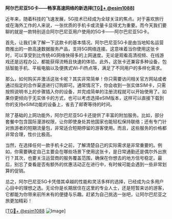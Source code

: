 **阿尔巴尼亚5G卡——畅享高速网络的新选择[[TG💪+ @esim1088](https://t.me/s/esim1088)]**

近年来，随着科技的飞速发展，5G技术已经成为全球关注的焦点。对于喜欢旅行或在海外工作的人来说，一张优质的手机卡或流量卡显得尤为重要。而今天我们要聊的就是一款特别适合阿尔巴尼亚用户使用的5G卡——阿尔巴尼亚5G卡。

首先，让我们来了解一下这款卡的基本情况。阿尔巴尼亚5G卡是由当地知名运营商推出的一款高速数据服务产品，支持5G网络连接。这意味着当你使用这张卡时，可以享受到比传统4G网络快得多的上网速度。无论是观看高清视频、在线游戏还是远程办公，都能获得流畅且快速的体验。此外，这张卡还兼容多种设备，包括智能手机、平板电脑以及便携式Wi-Fi热点等，满足了不同用户的多样化需求。

那么，如何购买并激活这张卡呢？其实非常简单！你只需要访问相关官方网站或者通过指定的合作渠道进行订购即可。通常情况下，你会收到一张实体SIM卡，只需按照说明书上的步骤插入你的设备，并完成简单的注册流程就可以开始使用了。如果你更倾向于无实体卡的方式，也可以考虑选择eSIM版本，这样可以直接下载到你的支持eSIM功能的设备上，省去了邮寄等待的时间。

除了基础的上网功能外，阿尔巴尼亚5G卡还提供了丰富的附加服务。比如，部分套餐中包含国际漫游权限，让你即使身处其他国家也能轻松保持联络；还有专门针对旅游者的短期流量包，非常适合短期停留的游客使用。而且，这些服务的价格都非常合理，性价比极高。

当然，在选择任何一款手机卡之前，了解清楚自己的实际需求是非常重要的。例如，你需要确定自己主要会在哪些场景下使用这张卡，是日常通勤还是偶尔外出旅行？其次，也要关注运营商的服务覆盖范围，确保在你想去的地方信号稳定。最后，别忘了查看是否有额外的优惠活动正在进行中，有时候可能会遇到一些非常划算的促销。

总之，阿尔巴尼亚5G卡凭借其卓越的性能和灵活多样的选择，已经成为众多用户心目中的理想之选。无论你是长期居住在这里的专业人士，还是短暂来访的游客，它都能为你带来前所未有的便捷与乐趣。赶紧为自己挑选一张吧，让阿尔巴尼亚之旅更加精彩！

[[TG💪+ @esim1088](https://t.me/s/esim1088) ![Image](https://i.postimg.cc/4NQfJmqS/Snipaste-2025-05-13-00-14-12.png)]